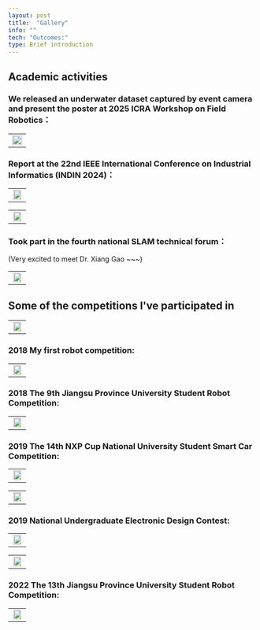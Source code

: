 ```yaml
---
layout: post
title:  "Gallery"
info: ""
tech: "Outcomes:"
type: Brief introduction
---
```


## Academic activities

### We released an underwater dataset captured by event camera and present the poster at 2025 ICRA Workshop on Field Robotics：

<table rules="none" align="center">
	<tr>
		<td>
			<center>
				<img src="https://effun.xyz/assets/img/gallery/poster.png" width="100%" />
				<br/>
				<font color="AAAAAA"></font>
			</center>
		</td>
	</tr>
</table>

### Report at the 22nd IEEE International Conference on Industrial Informatics (INDIN 2024)：

<table rules="none" align="center">
	<tr>
		<td>
			<center>
				<img src="https://effun.xyz/assets/img/gallery/indin (1).jpg" width="90%" />
				<br/>
				<font color="AAAAAA"></font>
			</center>
		</td>
	</tr>
</table>



<table rules="none" align="center">
	<tr>
		<td>
			<center>
				<img src="https://effun.xyz/assets/img/gallery/微信图片_20240911181231.jpg" width="90%" />
				<br/>
				<font color="AAAAAA"></font>
			</center>
		</td>
	</tr>
</table>

### Took part in the fourth national SLAM technical forum：

(Very excited to meet Dr. Xiang Gao ~~~)

<table rules="none" align="center">
	<tr>
		<td>
			<center>
				<img src="https://effun.xyz/assets/img/gallery/微信图片_20240906155042.jpg" width="90%" />
				<br/>
				<font color="AAAAAA"></font>
			</center>
		</td>
	</tr>
</table>

## Some of the competitions I've participated in

<table rules="none" align="center">
	<tr>
		<td>
			<center>
				<img src="https://effun.xyz/assets/img/gallery/微信图片_20240911181123.jpg" width="90%" />
				<br/>
				<font color="AAAAAA"></font>
			</center>
		</td>
	</tr>
</table>

### 2018 My first robot competition:

<table rules="none" align="center">
	<tr>
		<td>
			<center>
				<img src="https://effun.xyz/assets/img/gallery/微信图片_20240906152026.jpg" width="90%" />
				<br/>
				<font color="AAAAAA"></font>
			</center>
		</td>
	</tr>
</table>


### 2018 The 9th Jiangsu Province University Student Robot Competition:

<table rules="none" align="center">
	<tr>
		<td>
			<center>
				<img src="https://effun.xyz/assets/img/gallery/微信图片_20240906152030.jpg" width="90%" />
				<br/>
				<font color="AAAAAA"></font>
			</center>
		</td>
	</tr>
</table>

### 2019 The 14th NXP Cup National University Student Smart Car Competition:

<table rules="none" align="center">
	<tr>
		<td>
			<center>
				<img src="https://effun.xyz/assets/img/gallery/微信图片_20240906152042.jpg" width="90%" />
				<br/>
				<font color="AAAAAA"></font>
			</center>
		</td>
	</tr>
</table>

<table rules="none" align="center">
	<tr>
		<td>
			<center>
				<img src="https://effun.xyz/assets/img/gallery/微信图片_20240906153148.jpg" width="90%" />
				<br/>
				<font color="AAAAAA"></font>
			</center>
		</td>
	</tr>
</table>

### 2019 National Undergraduate Electronic Design Contest:

<table rules="none" align="center">
	<tr>
		<td>
			<center>
				<img src="https://effun.xyz/assets/img/gallery/微信图片_20240906152057.jpg" width="90%" />
				<br/>
				<font color="AAAAAA"></font>
			</center>
		</td>
	</tr>
</table>

<table rules="none" align="center">
	<tr>
		<td>
			<center>
				<img src="https://effun.xyz/assets/img/gallery/微信图片_20240906153154.jpg" width="90%" />
				<br/>
				<font color="AAAAAA"></font>
			</center>
		</td>
	</tr>
</table>


### 2022 The 13th Jiangsu Province University Student Robot Competition:

<table rules="none" align="center">
	<tr>
		<td>
			<center>
				<img src="https://effun.xyz/assets/img/gallery/微信图片_20240906152426.jpg" width="90%" />
				<br/>
				<font color="AAAAAA"></font>
			</center>
		</td>
	</tr>
</table>
